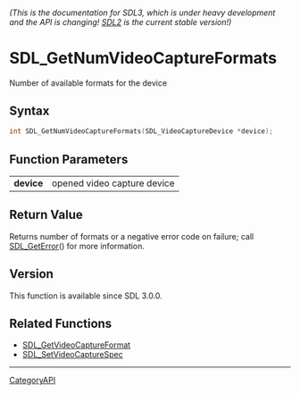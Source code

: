 ###### (This is the documentation for SDL3, which is under heavy development and the API is changing! [SDL2](https://wiki.libsdl.org/SDL2/) is the current stable version!)
# SDL_GetNumVideoCaptureFormats

Number of available formats for the device

## Syntax

```c
int SDL_GetNumVideoCaptureFormats(SDL_VideoCaptureDevice *device);

```

## Function Parameters

|                |                             |
| -------------- | --------------------------- |
| **device**     | opened video capture device |

## Return Value

Returns number of formats or a negative error code on failure; call
[SDL_GetError](SDL_GetError.md)() for more information.

## Version

This function is available since SDL 3.0.0.

## Related Functions

* [SDL_GetVideoCaptureFormat](SDL_GetVideoCaptureFormat.md)
* [SDL_SetVideoCaptureSpec](SDL_SetVideoCaptureSpec.md)

----
[CategoryAPI](CategoryAPI.md)
